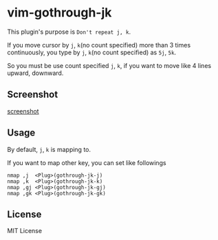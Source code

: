 vim-gothrough-jk
===

This plugin's purpose is `Don't repeat j, k`.

If you move cursor by `j`, `k`(no count specified) more than 3 times continuously, you type by `j`, `k`(no count specified) as `5j`, `5k`.

So you must be use count specified `j`, `k`, if you want to move like 4 lines upward, downward.

Screenshot
---

[screenshot](https://raw.githubusercontent.com/deris/s/master/vim-gothrough-jk/vim-gothrough-jk_01_move_sample.gif)

Usage
---

By default, `j`, `k` is mapping to.

If you want to map other key, you can set like followings

```vim
nmap ,j  <Plug>(gothrough-jk-j)
nmap ,k  <Plug>(gothrough-jk-k)
nmap ,gj <Plug>(gothrough-jk-gj)
nmap ,gk <Plug>(gothrough-jk-gk)
```

License
---

MIT License

